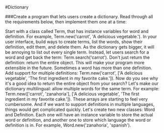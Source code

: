 #Dictionary

###Create a program that lets users create a dictionary. Read through all the requirements below, then implement them one at a time:

Start with a class called Term, that has instance variables for word and definition. For example, Term.new('carrot', 'A delicious vegetable.'). In your user interface, build ways to create terms, list the words, show their definition, edit them, and delete them.
As the dictionary gets bigger, it will be annoying to list out every single term. Instead, let users search for a word and get back the term: Term.search('carrot'). Don't just return the definition: return the entire object. This will make your program more extensible in the future.
Sometimes a word has more than one definition. Add support for multiple definitions: Term.new('carrot', ['A delicious vegetable', 'The first ingredient in my favorite cake.']). Now do you see why it's a good idea to return the entire object from your search?
Let's make our dictionary multilingual: allow multiple words for the same term. For example: Term.new(['carrot', 'zanahoria'], ['A delicious vegetable', 'The first ingredient in my favorite cake.']).
These arrays are starting to feel very cumbersome. And if we want to support definitions in multiple languages, things would get complicated quickly. Let's create two new classes: Word and Definition. Each one will have an instance variable to store the actual word or definition, and another one to store which language the word or definition is in. For example, Word.new('zanahoria', 'spanish').
